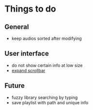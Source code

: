 # Things to do
  
## General
- keep audios sorted after modifying
  
## User interface
- do not show certain info at low size
- [expand scrollbar](https://stackoverflow.com/a/23677355/7057528)

## Future
- fuzzy library searching by typing
- save playlist with path and unique info